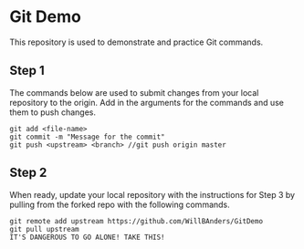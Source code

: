 # Git Demo

This repository is used to demonstrate and practice Git commands.

## Step 1

The commands below are used to submit changes from your local repository to the
origin. Add in the arguments for the commands and use them to push changes.

```
git add <file-name>
git commit -m "Message for the commit"
git push <upstream> <branch> //git push origin master
```

## Step 2

When ready, update your local repository with the instructions for Step 3 by
pulling from the forked repo with the following commands.

```
git remote add upstream https://github.com/WillBAnders/GitDemo
git pull upstream
IT'S DANGEROUS TO GO ALONE! TAKE THIS!
```

